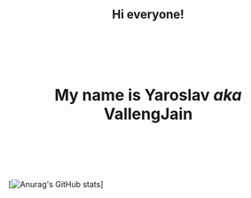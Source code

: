 <h2 align="center"><b>Hi everyone!</b><br><br></h2><br><br>

<h1 align="center">My name is Yaroslav <i>aka</i> VallengJain<br><br></h1><br><br>

[![Anurag's GitHub stats](https://github-readme-stats.vercel.app/api?username=vallengjain&theme=merko&hide_rank=false)]
